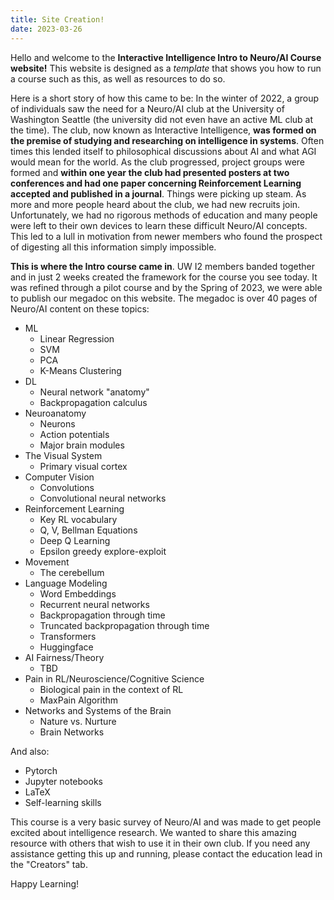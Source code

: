 ```yaml
---
title: Site Creation!
date: 2023-03-26
---
```


Hello and welcome to the **Interactive Intelligence Intro to Neuro/AI Course website!** This website is designed as a *template* that shows you how to run a course such as this, as well as resources to do so. 

Here is a short story of how this came to be: In the winter of 2022, a group of individuals saw the need for a Neuro/AI club at the University of Washington Seattle (the university did not even have an active ML club at the time). The club, now known as Interactive Intelligence, **was formed on the premise of studying and researching on intelligence in systems**. Often times this lended itself to philosophical discussions about AI and what  AGI would mean for the world. As the club progressed, project groups were formed and **within one year the club had presented posters at two conferences and had one paper concerning Reinforcement Learning accepted and published in a journal**. Things were picking up steam. As more and more people heard about the club, we had new recruits join. Unfortunately, we had no rigorous methods of education and many people were left to their own devices to learn these difficult Neuro/AI concepts. This led to a lull in motivation from newer members who found the prospect of digesting all this information simply impossible.

**This is where the Intro course came in**. UW I2 members banded together and in just 2 weeks created the framework for the course you see today. It was refined through a pilot course and by the Spring of 2023, we were able to publish our megadoc on this website. The megadoc is over 40 pages of Neuro/AI content on these topics:

- ML
  - Linear Regression
  - SVM
  - PCA
  - K-Means Clustering
- DL
  - Neural network "anatomy"
  - Backpropagation calculus
- Neuroanatomy
  - Neurons
  - Action potentials
  - Major brain modules
- The Visual System
  - Primary visual cortex
- Computer Vision
  - Convolutions
  - Convolutional neural networks
- Reinforcement Learning
  - Key RL vocabulary
  - Q, V, Bellman Equations
  - Deep Q Learning
  - Epsilon greedy explore-exploit
- Movement
  - The cerebellum
- Language Modeling
  - Word Embeddings
  - Recurrent neural networks
  - Backpropagation through time
  - Truncated backpropagation through time
  - Transformers
  - Huggingface
- AI Fairness/Theory
  - TBD
- Pain in RL/Neuroscience/Cognitive Science
  - Biological pain in the context of RL
  - MaxPain Algorithm
- Networks and Systems of the Brain
  - Nature vs. Nurture
  - Brain Networks

And also:
- Pytorch
- Jupyter notebooks
- LaTeX
- Self-learning skills

This course is a very basic survey of Neuro/AI and was made to get people excited about intelligence research. We wanted to share this amazing resource with others that wish to use it in their own club. If you need any assistance getting this up and running, please contact the education lead in the "Creators" tab.

Happy Learning!
